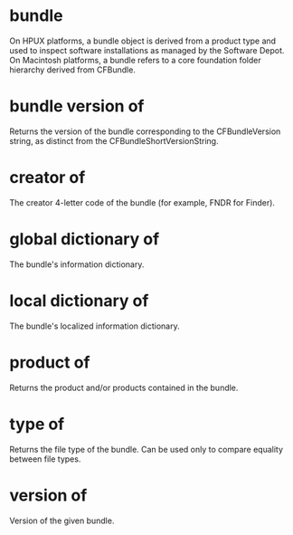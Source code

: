 # bundle

On HPUX platforms, a bundle object is derived from a product type and used to inspect software installations as managed by the Software Depot. On Macintosh platforms, a bundle refers to a core foundation folder hierarchy derived from CFBundle.

# bundle version of <bundle>

Returns the version of the bundle corresponding to the CFBundleVersion string, as distinct from the CFBundleShortVersionString.

# creator of <bundle>

The creator 4-letter code of the bundle (for example, FNDR for Finder).

# global dictionary of <bundle>

The bundle&#39;s information dictionary.

# local dictionary of <bundle>

The bundle&#39;s localized information dictionary.

# product of <bundle>

Returns the product and/or products contained in the bundle.

# type of <bundle>

Returns the file type of the bundle. Can be used only to compare equality between file types.

# version of <bundle>

Version of the given bundle.
